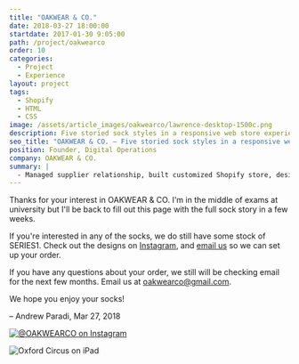```yaml
---
title: "OAKWEAR & CO."
date: 2018-03-27 18:00:00
startdate: 2017-01-30 9:05:00
path: /project/oakwearco
order: 10
categories:
  - Project
  - Experience
layout: project
tags:
  - Shopify
  - HTML
  - CSS
image: /assets/article_images/oakwearco/lawrence-desktop-1500c.png
description: Five storied sock styles in a responsive web store experience
seo_title: "OAKWEAR & CO. – Five storied sock styles in a responsive web store experience | Andrew Paradi Alexander"
position: Founder, Digital Operations
company: OAKWEAR & CO.
summary: |
  - Managed supplier relationship, built customized Shopify store, designed digital assets for Instagram, Facebook, and email campaigns, wrote promotional sock stories for physical packaging
---
```


Thanks for your interest in OAKWEAR & CO. I'm in the middle of exams at university but I'll be back to fill out this page with the full sock story in a few weeks.

If you're interested in any of the socks, we do still have some stock of SERIES1. Check out the designs on [Instagram](https://www.instagram.com/oakwearco/), and [email us](mailto:oakwearco@gmail.com) so we can set up your order.

If you have any questions about your order, we still will be checking email for the next few months. Email us at [oakwearco@gmail.com](mailto:oakwearco@gmail.com).

We hope you enjoy your socks!

– Andrew Paradi, Mar 27, 2018

<a href="https://www.instagram.com/oakwearco/">![@OAKWEARCO on Instagram](/assets/article_images/oakwearco/instagram-c.png)</a>

![Oxford Circus on iPad](/assets/article_images/oakwearco/oxford-circus-ipad-c.png)
